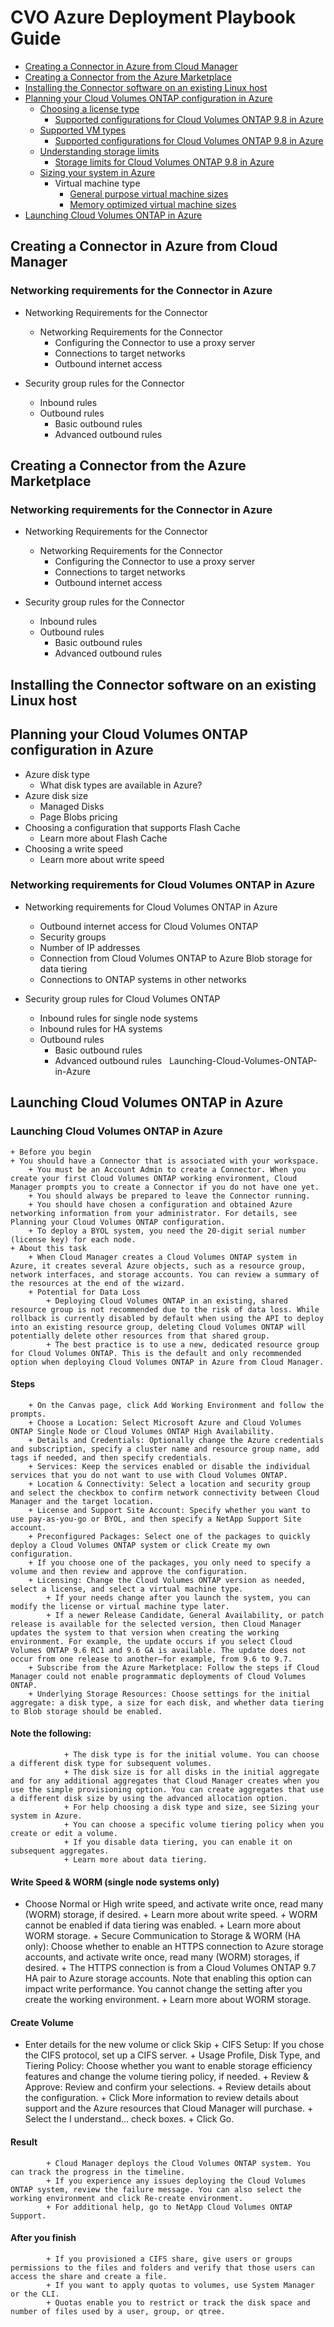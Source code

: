 # CVO Azure Deployment Playbook Guide

* [Creating a Connector in Azure from Cloud Manager](#creating-a-connector-in-azure-from-cloud-manager)
* [Creating a Connector from the Azure Marketplace](#Creating-a-Connector-from-the-Azure-Marketplace)
* [Installing the Connector software on an existing Linux host](#Installing-the-Connector-software-on-an-existing-Linux-host)
* [Planning your Cloud Volumes ONTAP configuration in Azure](#Planning-your-Cloud-Volumes-ONTAP-configuration-in-Azure)
	+ [Choosing a license type](#Choosing-a-license-type)
		+ [Supported configurations for Cloud Volumes ONTAP 9.8 in Azure](https://docs.netapp.com/us-en/cloud-volumes-ontap/reference_configs_azure_98.html)
	+ [Supported VM types](#Supported-VM-types) 
		+ [Supported configurations for Cloud Volumes ONTAP 9.8 in Azure](https://docs.netapp.com/us-en/cloud-volumes-ontap/reference_configs_azure_98.html)
	+ [Understanding storage limits](#Understanding-storage-limits) 
		+ [Storage limits for Cloud Volumes ONTAP 9.8 in Azure](https://docs.netapp.com/us-en/cloud-volumes-ontap/reference_limits_azure_98.html)
	+ [Sizing your system in Azure](#Sizing-your-system-in-Azure)
		+ Virtual machine type
			+ [General purpose virtual machine sizes](https://docs.microsoft.com/en-us/azure/virtual-machines/linux/sizes-general#dsv2-series)
			+ [Memory optimized virtual machine sizes](https://docs.microsoft.com/en-us/azure/virtual-machines/linux/sizes-memory#dsv2-series-11-15)
* [Launching Cloud Volumes ONTAP in Azure](#Launching-Cloud-Volumes-ONTAP-in-Azure)
			
## Creating a Connector in Azure from Cloud Manager <a name="creating-a-connector-in-azure-from-cloud-manager"></a>

### Networking requirements for the Connector in Azure

- Networking Requirements for the Connector
	+ Networking Requirements for the Connector 
		+ Configuring the Connector to use a proxy server
		+ Connections to target networks
		+ Outbound internet access
		
- Security group rules for the Connector
	+ Inbound rules
	+ Outbound rules
		+ Basic outbound rules
		+ Advanced outbound rules

## Creating a Connector from the Azure Marketplace <a name="Creating-a-Connector-from-the-Azure-Marketplace"></a>

### Networking requirements for the Connector in Azure

- Networking Requirements for the Connector
	+ Networking Requirements for the Connector 
		+ Configuring the Connector to use a proxy server
		+ Connections to target networks
		+ Outbound internet access
		
- Security group rules for the Connector
	+ Inbound rules
	+ Outbound rules
		+ Basic outbound rules
		+ Advanced outbound rules

## Installing the Connector software on an existing Linux host <a name="Installing-the-Connector-software-on-an-existing-Linux-host"></a>



## Planning your Cloud Volumes ONTAP configuration in Azure <a name="Planning-your-Cloud-Volumes-ONTAP-configuration-in-Azure"></a>

- Azure disk type
	+ What disk types are available in Azure? 
- Azure disk size 
	+ Managed Disks
	+ Page Blobs pricing
- Choosing a configuration that supports Flash Cache
	+ Learn more about Flash Cache
- Choosing a write speed
	+ Learn more about write speed

### Networking requirements for Cloud Volumes ONTAP in Azure

- Networking requirements for Cloud Volumes ONTAP in Azure 
	+ Outbound internet access for Cloud Volumes ONTAP
	+ Security groups
	+ Number of IP addresses
	+ Connection from Cloud Volumes ONTAP to Azure Blob storage for data tiering
	+ Connections to ONTAP systems in other networks

- Security group rules for Cloud Volumes ONTAP
	+ Inbound rules for single node systems
	+ Inbound rules for HA systems
	+ Outbound rules
		+ Basic outbound rules
		+ Advanced outbound rules
 
 Launching-Cloud-Volumes-ONTAP-in-Azure
 
 ## Launching Cloud Volumes ONTAP in Azure <a name="Launching-Cloud-Volumes-ONTAP-in-Azure"></a>

### Launching Cloud Volumes ONTAP in Azure

	+ Before you begin
	+ You should have a Connector that is associated with your workspace.
		+ You must be an Account Admin to create a Connector. When you create your first Cloud Volumes ONTAP working environment, Cloud Manager prompts you to create a Connector if you do not have one yet.
		+ You should always be prepared to leave the Connector running.
		+ You should have chosen a configuration and obtained Azure networking information from your administrator. For details, see Planning your Cloud Volumes ONTAP configuration.
		+ To deploy a BYOL system, you need the 20-digit serial number (license key) for each node.
	+ About this task
		+ When Cloud Manager creates a Cloud Volumes ONTAP system in Azure, it creates several Azure objects, such as a resource group, network interfaces, and storage accounts. You can review a summary of the resources at the end of the wizard.
		+ Potential for Data Loss
			+ Deploying Cloud Volumes ONTAP in an existing, shared resource group is not recommended due to the risk of data loss. While rollback is currently disabled by default when using the API to deploy into an existing resource group, deleting Cloud Volumes ONTAP will potentially delete other resources from that shared group.
			+ The best practice is to use a new, dedicated resource group for Cloud Volumes ONTAP. This is the default and only recommended option when deploying Cloud Volumes ONTAP in Azure from Cloud Manager.
			
#### Steps

		+ On the Canvas page, click Add Working Environment and follow the prompts.
		+ Choose a Location: Select Microsoft Azure and Cloud Volumes ONTAP Single Node or Cloud Volumes ONTAP High Availability.
		+ Details and Credentials: Optionally change the Azure credentials and subscription, specify a cluster name and resource group name, add tags if needed, and then specify credentials.
		+ Services: Keep the services enabled or disable the individual services that you do not want to use with Cloud Volumes ONTAP.
		+ Location & Connectivity: Select a location and security group and select the checkbox to confirm network connectivity between Cloud Manager and the target location.
		+ License and Support Site Account: Specify whether you want to use pay-as-you-go or BYOL, and then specify a NetApp Support Site account.
		+ Preconfigured Packages: Select one of the packages to quickly deploy a Cloud Volumes ONTAP system or click Create my own configuration.
		+ If you choose one of the packages, you only need to specify a volume and then review and approve the configuration.
		+ Licensing: Change the Cloud Volumes ONTAP version as needed, select a license, and select a virtual machine type.
			+ If your needs change after you launch the system, you can modify the license or virtual machine type later.
			+ If a newer Release Candidate, General Availability, or patch release is available for the selected version, then Cloud Manager updates the system to that version when creating the working environment. For example, the update occurs if you select Cloud Volumes ONTAP 9.6 RC1 and 9.6 GA is available. The update does not occur from one release to another—for example, from 9.6 to 9.7.
		+ Subscribe from the Azure Marketplace: Follow the steps if Cloud Manager could not enable programmatic deployments of Cloud Volumes ONTAP.
		+ Underlying Storage Resources: Choose settings for the initial aggregate: a disk type, a size for each disk, and whether data tiering to Blob storage should be enabled.
#### Note the following:

				+ The disk type is for the initial volume. You can choose a different disk type for subsequent volumes.
				+ The disk size is for all disks in the initial aggregate and for any additional aggregates that Cloud Manager creates when you use the simple provisioning option. You can create aggregates that use a different disk size by using the advanced allocation option.
				+ For help choosing a disk type and size, see Sizing your system in Azure.
				+ You can choose a specific volume tiering policy when you create or edit a volume.
				+ If you disable data tiering, you can enable it on subsequent aggregates.
				+ Learn more about data tiering.
		
#### Write Speed & WORM (single node systems only)

- Choose Normal or High write speed, and activate write once, read many (WORM) storage, if desired.
			+ Learn more about write speed.
			+ WORM cannot be enabled if data tiering was enabled.
			+ Learn more about WORM storage.
		+ Secure Communication to Storage & WORM (HA only): Choose whether to enable an HTTPS connection to Azure storage accounts, and activate write once, read many (WORM) storages, if desired.
			+ The HTTPS connection is from a Cloud Volumes ONTAP 9.7 HA pair to Azure storage accounts. Note that enabling this option can impact write performance. You cannot change the setting after you create the working environment.
			+ Learn more about WORM storage.
			
#### Create Volume

- Enter details for the new volume or click Skip
			+ CIFS Setup: If you chose the CIFS protocol, set up a CIFS server.
		+ Usage Profile, Disk Type, and Tiering Policy: Choose whether you want to enable storage efficiency features and change the volume tiering policy, if needed.
		+ Review & Approve: Review and confirm your selections.
			+ Review details about the configuration.
			+ Click More information to review details about support and the Azure resources that Cloud Manager will purchase.
			+ Select the I understand… check boxes.
			+ Click Go.
		
#### Result
		
			+ Cloud Manager deploys the Cloud Volumes ONTAP system. You can track the progress in the timeline.
			+ If you experience any issues deploying the Cloud Volumes ONTAP system, review the failure message. You can also select the working environment and click Re-create environment.
			+ For additional help, go to NetApp Cloud Volumes ONTAP Support.
#### After you finish

			+ If you provisioned a CIFS share, give users or groups permissions to the files and folders and verify that those users can access the share and create a file.
			+ If you want to apply quotas to volumes, use System Manager or the CLI.
			+ Quotas enable you to restrict or track the disk space and number of files used by a user, group, or qtree.
